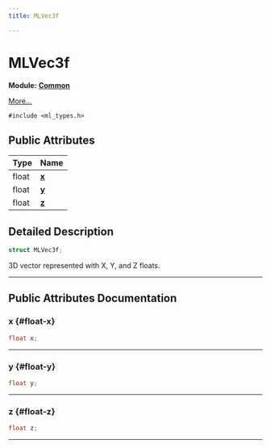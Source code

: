 ```yaml
---
title: MLVec3f

---
```


# MLVec3f

**Module:** **[Common](/versioned_docs/version-14-Jun-2023/api-ref/api/Modules/group___common/group___common.md)**



 [More...](#detailed-description)


`#include <ml_types.h>`

## Public Attributes

| Type           | Name           |
| -------------- | -------------- |
| float | **[x](/versioned_docs/version-14-Jun-2023/api-ref/api/Modules/group___common/struct_m_l_vec3f.md#float-x)**  |
| float | **[y](/versioned_docs/version-14-Jun-2023/api-ref/api/Modules/group___common/struct_m_l_vec3f.md#float-y)**  |
| float | **[z](/versioned_docs/version-14-Jun-2023/api-ref/api/Modules/group___common/struct_m_l_vec3f.md#float-z)**  |

## Detailed Description

```cpp
struct MLVec3f;
```


3D vector represented with X, Y, and Z floats. 





-----------
## Public Attributes Documentation

### x {#float-x}

```cpp
float x;
```






-----------

### y {#float-y}

```cpp
float y;
```






-----------

### z {#float-z}

```cpp
float z;
```






-----------


